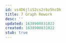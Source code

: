 ```yaml
---
id: vs4D6jliS2cs2rbz5hcDk
title: 7 Graph Rework
desc: ''
updated: 1638900831022
created: 1638900831022
stub: true
---
```


